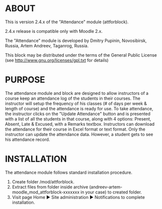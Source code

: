 ABOUT
==========
This is version 2.4.x of the "Attendance" module (attforblock).

2.4.x release is compatible only with Moodle 2.x.

The "Attendance" module is developed by
    Dmitry Pupinin, Novosibirsk, Russia,
    Artem Andreev, Taganrog, Russia.

This block may be distributed under the terms of the General Public License
(see http://www.gnu.org/licenses/gpl.txt for details)

PURPOSE
==========
The attendance module and block are designed to allow instructors of a course keep an attendance log of the students in their courses. The instructor will setup the frequency of his classes (# of days per week & length of course) and the attendance is ready for use. To take attendance, the instructor clicks on the "Update Attendance" button and is presented with a list of all the students in that course, along with 4 options: Present, Absent, Late & Excused, with a Remarks textbox. Instructors can download the attendance for their course in Excel format or text format.
Only the instructor can update the attendance data. However, a student gets to see his attendance record.

INSTALLATION
==========
The attendance module follows standard installation procedure.

1. Create folder <path to your moodle dir>/mod/attforblock.
2. Extract files from folder inside archive (andreev-artem-moodle_mod_attforblock-xxxxxxx in your case) to created folder.
3. Visit page Home ► Site administration ► Notifications to complete installation.
